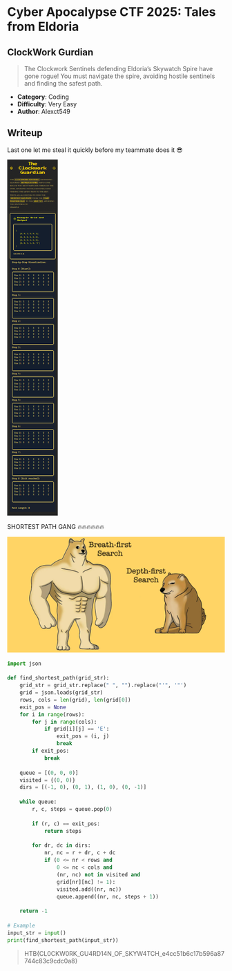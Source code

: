 # Cyber Apocalypse CTF 2025: Tales from Eldoria

## ClockWork Gurdian
> The Clockwork Sentinels defending Eldoria’s Skywatch Spire have gone rogue! You must navigate the spire, avoiding hostile sentinels and finding the safest path.


- **Category**: Coding 
- **Difficulty**: Very Easy
- **Author**: Alexct549

## Writeup

Last one let me steal it quickly before my teammate does it 😎

![image1](images/image.png)

SHORTEST PATH GANG 🔥🔥🔥🔥🔥🔥

![image1](images/bfs.png)

```python
import json

def find_shortest_path(grid_str):
    grid_str = grid_str.replace(" ", "").replace("'", '"')
    grid = json.loads(grid_str)
    rows, cols = len(grid), len(grid[0])
    exit_pos = None
    for i in range(rows):
        for j in range(cols):
            if grid[i][j] == 'E':
                exit_pos = (i, j)
                break
        if exit_pos:
            break
    
    queue = [(0, 0, 0)]  
    visited = {(0, 0)}
    dirs = [(-1, 0), (0, 1), (1, 0), (0, -1)]  

    while queue:
        r, c, steps = queue.pop(0)
        
        if (r, c) == exit_pos:
            return steps
        
        for dr, dc in dirs:
            nr, nc = r + dr, c + dc
            if (0 <= nr < rows and 
                0 <= nc < cols and 
                (nr, nc) not in visited and 
                grid[nr][nc] != 1):
                visited.add((nr, nc))
                queue.append((nr, nc, steps + 1))
    
    return -1

# Example
input_str = input()
print(find_shortest_path(input_str))
```

> HTB{CL0CKW0RK_GU4RD14N_OF_SKYW4TCH_e4cc51b6c17b596a87744c83c9cdc0a8}